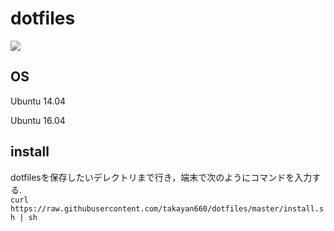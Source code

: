 # dotfiles
![](https://travis-ci.org/takayan660/dotfiles.svg?branch=master)

## OS
Ubuntu 14.04

Ubuntu 16.04

## install
dotfilesを保存したいデレクトリまで行き，端末で次のようにコマンドを入力する.<br>
`curl https://raw.githubusercontent.com/takayan660/dotfiles/master/install.sh | sh`
